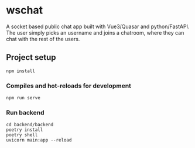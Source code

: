 # wschat

A socket based public chat app built with Vue3/Quasar and python/FastAPI. The user simply picks an username and joins a chatroom, where they can chat with the rest of the users.

## Project setup
```
npm install
```

### Compiles and hot-reloads for development
```
npm run serve
```

### Run backend
```
cd backend/backend
poetry install
poetry shell
uvicorn main:app --reload
```
